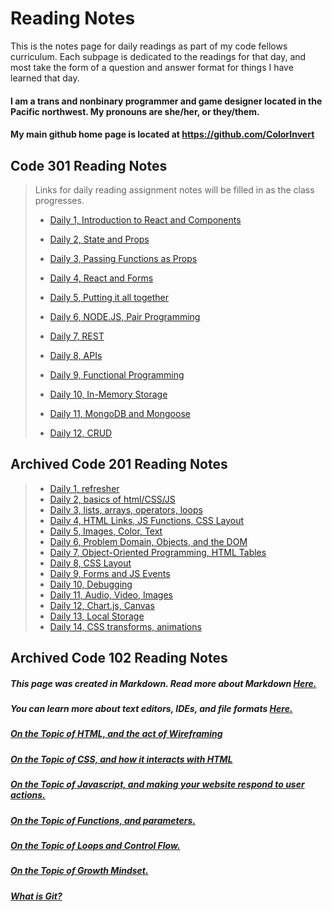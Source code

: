 # Reading Notes

 This is the notes page for daily readings as part of my code fellows curriculum. Each subpage is dedicated to the readings for that day, and most take the form of a question and answer format for things I have learned that day.

#### I am a trans and nonbinary programmer and game designer located in the Pacific northwest. My pronouns are she/her, or they/them.

#### My main github home page is located at <https://github.com/ColorInvert>

## Code 301 Reading Notes
> Links for daily reading assignment notes will be filled in as the class progresses.
>
>- [Daily 1, Introduction to React and Components](https://colorinvert.github.io/reading-notes/301-01)
>
>- [Daily 2, State and Props](https://colorinvert.github.io/reading-notes/301-02)
>
>- [Daily 3, Passing Functions as Props](https://colorinvert.github.io/reading-notes/301-03)
>
>- [Daily 4, React and Forms](https://colorinvert.github.io/reading-notes/301-04)
>
>- [Daily 5, Putting it all together](https://colorinvert.github.io/reading-notes/301-05)
>
>- [Daily 6, NODE.JS, Pair Programming](https://colorinvert.github.io/reading-notes/301-06)
>
>- [Daily 7, REST](https://colorinvert.github.io/reading-notes/301-07)
>
>- [Daily 8, APIs](https://colorinvert.github.io/reading-notes/301-08)
>
>- [Daily 9, Functional Programming](https://colorinvert.github.io/reading-notes/301-09)
>
>- [Daily 10, In-Memory Storage](https://colorinvert.github.io/reading-notes/301-10)
>
>- [Daily 11, MongoDB and Mongoose](https://colorinvert.github.io/reading-notes/301-11)
>
>- [Daily 12, CRUD](https://colorinvert.github.io/reading-notes/301-12)

## Archived Code 201 Reading Notes

>- [Daily 1, refresher](https://colorinvert.github.io/reading-notes/class-01)
>- [Daily 2, basics of html/CSS/JS](https://colorinvert.github.io/reading-notes/class-02)
>- [Daily 3, lists, arrays, operators, loops](https://colorinvert.github.io/reading-notes/class-03)
>- [Daily 4, HTML Links, JS Functions, CSS Layout](https://colorinvert.github.io/reading-notes/class-04)
>- [Daily 5, Images, Color, Text](https://colorinvert.github.io/reading-notes/class-05)
>- [Daily 6, Problem Domain, Objects, and the DOM](https://colorinvert.github.io/reading-notes/class-06)
>- [Daily 7, Object-Oriented Programming, HTML Tables](https://colorinvert.github.io/reading-notes/class-07)
>- [Daily 8, CSS Layout](https://colorinvert.github.io/reading-notes/class-08)
>- [Daily 9, Forms and JS Events](https://colorinvert.github.io/reading-notes/class-09)
>- [Daily 10, Debugging](https://colorinvert.github.io/reading-notes/class-10)
>- [Daily 11, Audio, Video, Images](https://colorinvert.github.io/reading-notes/class-11)
>- [Daily 12, Chart.js, Canvas](https://colorinvert.github.io/reading-notes/class-12)
>- [Daily 13, Local Storage](https://colorinvert.github.io/reading-notes/class-13)
>- [Daily 14, CSS transforms, animations](https://colorinvert.github.io/reading-notes/class-14)

## Archived Code 102 Reading Notes

##### This page was created in Markdown. Read more about Markdown [Here.](https://colorinvert.github.io/reading-notes/About-Markdown)

##### You can learn more about text editors, IDEs, and file formats [Here.](https://colorinvert.github.io/reading-notes/Choosing-A-Text-Editor)

##### [On the Topic of HTML, and the act of Wireframing](https://colorinvert.github.io/reading-notes/Html-And-Wireframes)

##### [On the Topic of CSS, and how it interacts with HTML](https://colorinvert.github.io/reading-notes/CSS)

##### [On the Topic of Javascript, and making your website respond to user actions.](https://colorinvert.github.io/reading-notes/Javascript)

##### [On the Topic of Functions, and parameters.](https://colorinvert.github.io/reading-notes/Functions)

##### [On the Topic of Loops and Control Flow.](https://colorinvert.github.io/reading-notes/Loops)

##### [On the Topic of Growth Mindset.](https://colorinvert.github.io/reading-notes/Growth-Mindset)

##### [What is Git?](https://colorinvert.github.io/reading-notes/What-Is-Git)

